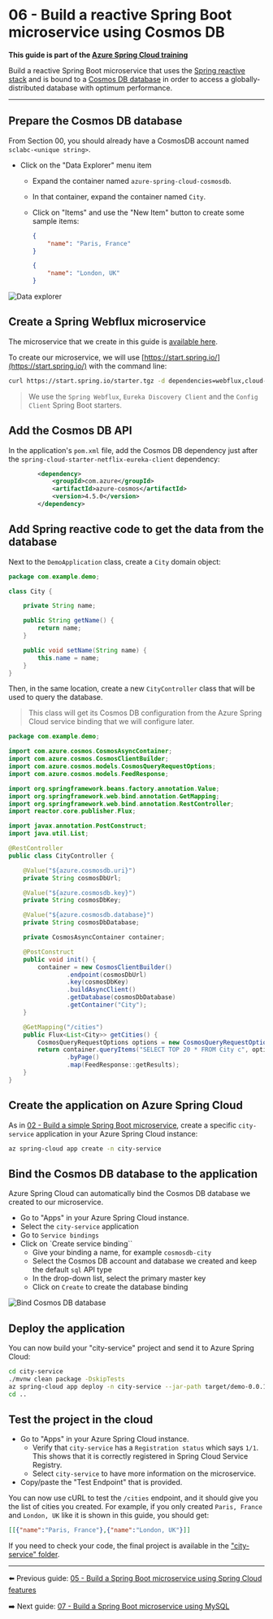 # 06 - Build a reactive Spring Boot microservice using Cosmos DB

__This guide is part of the [Azure Spring Cloud training](../README.md)__

Build a reactive Spring Boot microservice that uses the [Spring reactive stack](https://docs.spring.io/spring/docs/current/spring-framework-reference/web-reactive.html) and is bound to a [Cosmos DB database](https://docs.microsoft.com/en-us/azure/cosmos-db/?WT.mc_id=azurespringcloud-github-judubois) in order to access a globally-distributed database with optimum performance.

---

## Prepare the Cosmos DB database

From Section 00, you should already have a CosmosDB account named `sclabc-<unique string>`.

- Click on the "Data Explorer" menu item
  - Expand the container named `azure-spring-cloud-cosmosdb`.
  - In that container, expand the container named `City`.
  - Click on "Items" and use the "New Item" button to create some sample items:

    ```json
    {
        "name": "Paris, France"
    }
    ```

    ```json
    {
        "name": "London, UK"
    }
    ```

![Data explorer](media/02-data-explorer.png)

## Create a Spring Webflux microservice

The microservice that we create in this guide is [available here](city-service/).

To create our microservice, we will use [https://start.spring.io/](https://start.spring.io/) with the command line:

```bash
curl https://start.spring.io/starter.tgz -d dependencies=webflux,cloud-eureka,cloud-config-client -d baseDir=city-service -d bootVersion=2.3.8 -d javaVersion=1.8 | tar -xzvf -
```

> We use the `Spring Webflux`, `Eureka Discovery Client` and the `Config Client` Spring Boot starters.

## Add the Cosmos DB API

In the application's `pom.xml` file, add the Cosmos DB dependency just after the `spring-cloud-starter-netflix-eureka-client` dependency:

```xml
        <dependency>
            <groupId>com.azure</groupId>
            <artifactId>azure-cosmos</artifactId>
            <version>4.5.0</version>
        </dependency>
```

## Add Spring reactive code to get the data from the database

Next to the `DemoApplication` class, create a `City` domain object:

```java
package com.example.demo;

class City {

    private String name;

    public String getName() {
        return name;
    }

    public void setName(String name) {
        this.name = name;
    }
}
```

Then, in the same location, create a new `CityController` class that will be used to query the database.

> This class will get its Cosmos DB configuration from the Azure Spring Cloud service binding that we will configure later.

```java
package com.example.demo;

import com.azure.cosmos.CosmosAsyncContainer;
import com.azure.cosmos.CosmosClientBuilder;
import com.azure.cosmos.models.CosmosQueryRequestOptions;
import com.azure.cosmos.models.FeedResponse;

import org.springframework.beans.factory.annotation.Value;
import org.springframework.web.bind.annotation.GetMapping;
import org.springframework.web.bind.annotation.RestController;
import reactor.core.publisher.Flux;

import javax.annotation.PostConstruct;
import java.util.List;

@RestController
public class CityController {

    @Value("${azure.cosmosdb.uri}")
    private String cosmosDbUrl;

    @Value("${azure.cosmosdb.key}")
    private String cosmosDbKey;

    @Value("${azure.cosmosdb.database}")
    private String cosmosDbDatabase;

    private CosmosAsyncContainer container;

    @PostConstruct
    public void init() {
        container = new CosmosClientBuilder()
                .endpoint(cosmosDbUrl)
                .key(cosmosDbKey)
                .buildAsyncClient()
                .getDatabase(cosmosDbDatabase)
                .getContainer("City");
    }

    @GetMapping("/cities")
    public Flux<List<City>> getCities() {
        CosmosQueryRequestOptions options = new CosmosQueryRequestOptions();
        return container.queryItems("SELECT TOP 20 * FROM City c", options, City.class)
                .byPage()
                .map(FeedResponse::getResults);
    }
}
```

## Create the application on Azure Spring Cloud

As in [02 - Build a simple Spring Boot microservice](../02-build-a-simple-spring-boot-microservice/README.md), create a specific `city-service` application in your Azure Spring Cloud instance:

```bash
az spring-cloud app create -n city-service
```

## Bind the Cosmos DB database to the application

Azure Spring Cloud can automatically bind the Cosmos DB database we created to our microservice.

- Go to "Apps" in your Azure Spring Cloud instance.
- Select the `city-service` application
- Go to `Service bindings`
- Click on `Create service binding``
  - Give your binding a name, for example `cosmosdb-city`
  - Select the Cosmos DB account and database we created and keep the default `sql` API type
  - In the drop-down list, select the primary master key
  - Click on `Create` to create the database binding

![Bind Cosmos DB database](media/03-bind-service-cosmosdb.png)

## Deploy the application

You can now build your "city-service" project and send it to Azure Spring Cloud:

```bash
cd city-service
./mvnw clean package -DskipTests
az spring-cloud app deploy -n city-service --jar-path target/demo-0.0.1-SNAPSHOT.jar
cd ..
```

## Test the project in the cloud

- Go to "Apps" in your Azure Spring Cloud instance.
  - Verify that `city-service` has a `Registration status` which says `1/1`. This shows that it is correctly registered in Spring Cloud Service Registry.
  - Select `city-service` to have more information on the microservice.
- Copy/paste the "Test Endpoint" that is provided.

You can now use cURL to test the `/cities` endpoint, and it should give you the list of cities you created. For example, if you only created `Paris, France` and `London, UK` like it is shown in this guide, you should get:

```json
[[{"name":"Paris, France"},{"name":"London, UK"}]]
```

If you need to check your code, the final project is available in the ["city-service" folder](city-service/).

---

⬅️ Previous guide: [05 - Build a Spring Boot microservice using Spring Cloud features](../05-build-a-spring-boot-microservice-using-spring-cloud-features/README.md)

➡️ Next guide: [07 - Build a Spring Boot microservice using MySQL](../07-build-a-spring-boot-microservice-using-mysql/README.md)
